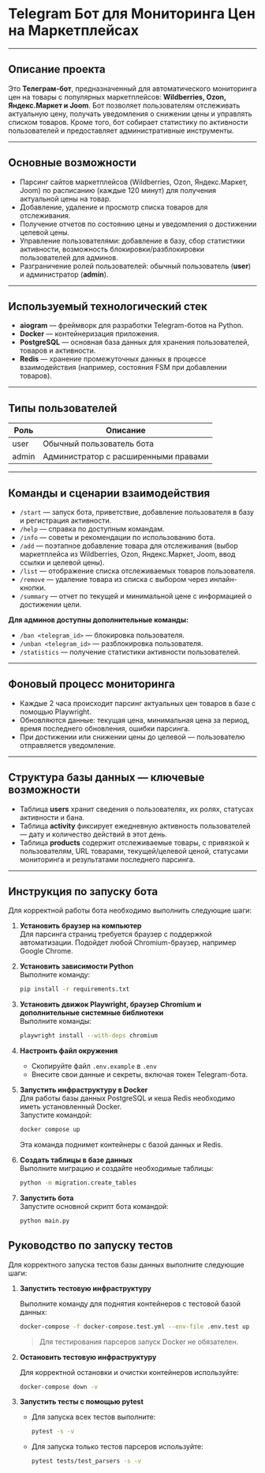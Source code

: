 # Telegram Бот для Мониторинга Цен на Маркетплейсах

***

## Описание проекта

Это **Телеграм-бот**, предназначенный для автоматического мониторинга цен на товары с популярных маркетплейсов: **Wildberries, Ozon, Яндекс.Маркет и Joom**. Бот позволяет пользователям отслеживать актуальную цену, получать уведомления о снижении цены и управлять списком товаров. Кроме того, бот собирает статистику по активности пользователей и предоставляет административные инструменты.

***

## Основные возможности

- Парсинг сайтов маркетплейсов (Wildberries, Ozon, Яндекс.Маркет, Joom) по расписанию (каждые 120 минут) для получения актуальной цены на товар.
- Добавление, удаление и просмотр списка товаров для отслеживания.
- Получение отчетов по состоянию цены и уведомления о достижении целевой цены.
- Управление пользователями: добавление в базу, сбор статистики активности, возможность блокировки/разблокировки пользователей для админов.
- Разграничение ролей пользователей: обычный пользователь (**user**) и администратор (**admin**).

***

## Используемый технологический стек

- **aiogram** — фреймворк для разработки Telegram-ботов на Python.
- **Docker** — контейнеризация приложения.
- **PostgreSQL** — основная база данных для хранения пользователей, товаров и активности.
- **Redis** — хранение промежуточных данных в процессе взаимодействия (например, состояния FSM при добавлении товаров).

***

## Типы пользователей

| Роль    | Описание                            |
|---------|-----------------------------------|
| user    | Обычный пользователь бота          |
| admin   | Администратор с расширенными правами |

***

## Команды и сценарии взаимодействия

- `/start` — запуск бота, приветствие, добавление пользователя в базу и регистрация активности.  
- `/help` — справка по доступным командам.  
- `/info` — советы и рекомендации по использованию бота.  
- `/add` — поэтапное добавление товара для отслеживания (выбор маркетплейса из Wildberries, Ozon, Яндекс.Маркет, Joom, ввод ссылки и целевой цены).  
- `/list` — отображение списка отслеживаемых товаров пользователя.  
- `/remove` — удаление товара из списка с выбором через инлайн-кнопки.  
- `/summary` — отчет по текущей и минимальной цене с информацией о достижении цели.

**Для админов доступны дополнительные команды:**  
- `/ban <telegram_id>` — блокировка пользователя.  
- `/unban <telegram_id>` — разблокировка пользователя.  
- `/statistics` — получение статистики активности пользователей.

***

## Фоновый процесс мониторинга

- Каждые 2 часа происходит парсинг актуальных цен товаров в базе с помощью Playwright.
- Обновляются данные: текущая цена, минимальная цена за период, время последнего обновления, ошибки парсинга.
- При достижении или снижении цены до целевой — пользователю отправляется уведомление.

***

## Структура базы данных — ключевые возможности

- Таблица **users** хранит сведения о пользователях, их ролях, статусах активности и бана.
- Таблица **activity** фиксирует ежедневную активность пользователей — дату и количество действий в этот день.
- Таблица **products** содержит отслеживаемые товары, с привязкой к пользователям, URL товарами, текущей/целевой ценой, статусами мониторинга и результатами последнего парсинга.

***

## Инструкция по запуску бота

Для корректной работы бота необходимо выполнить следующие шаги:

1. **Установить браузер на компьютер**  
   Для парсинга страниц требуется браузер с поддержкой автоматизации. Подойдет любой Chromium-браузер, например Google Chrome.

2. **Установить зависимости Python**  
   Выполните команду:  
   ```bash
   pip install -r requirements.txt
   ```

3. **Установить движок Playwright, браузер Chromium и дополнительные системные библиотеки**  
   Выполните команды:  
   ```bash
   playwright install --with-deps chromium
   ```

4. **Настроить файл окружения**  
   - Скопируйте файл `.env.example` в `.env`  
   - Внесите свои данные и секреты, включая токен Telegram-бота.

5. **Запустить инфраструктуру в Docker**  
   Для работы базы данных PostgreSQL и кеша Redis необходимо иметь установленный Docker.  
   Запустите командой:  
   ```bash
   docker compose up
   ```
   Эта команда поднимет контейнеры с базой данных и Redis.

6. **Создать таблицы в базе данных**  
   Выполните миграцию и создайте необходимые таблицы:  
   ```bash
   python -m migration.create_tables
   ```

7. **Запустить бота**  
   Запустите основной скрипт бота командой:  
   ```bash
   python main.py
   ```

## Руководство по запуску тестов

Для корректного запуска тестов базы данных выполните следующие шаги:

1. **Запустить тестовую инфраструктуру**

   Выполните команду для поднятия контейнеров с тестовой базой данных:

   ```bash
   docker-compose -f docker-compose.test.yml --env-file .env.test up
   ```

   > Для тестирования парсеров запуск Docker не обязателен.

2. **Остановить тестовую инфраструктуру**

   Для корректной остановки и очистки контейнеров используйте:

   ```bash
   docker-compose down -v
   ```

3. **Запустить тесты с помощью pytest**

   - Для запуска всех тестов выполните:

     ```bash
     pytest -s -v
     ```

   - Для запуска только тестов парсеров используйте:

     ```bash
     pytest tests/test_parsers -s -v
     ```
